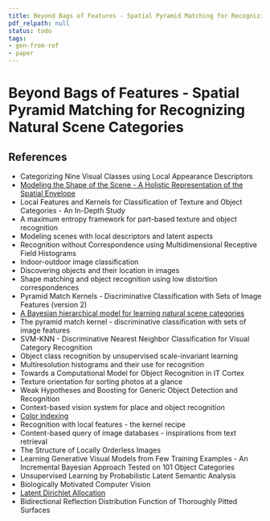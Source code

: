 ```yaml
---
title: Beyond Bags of Features - Spatial Pyramid Matching for Recognizing Natural Scene Categories
pdf_relpath: null
status: todo
tags:
- gen-from-ref
- paper
---
```


# Beyond Bags of Features - Spatial Pyramid Matching for Recognizing Natural Scene Categories

## References

- Categorizing Nine Visual Classes using Local Appearance Descriptors
- [Modeling the Shape of the Scene - A Holistic Representation of the Spatial Envelope](./modeling-the-shape-of-the-scene-a-holistic-representation-of-the-spatial-envelope.md)
- Local Features and Kernels for Classification of Texture and Object Categories - An In-Depth Study
- A maximum entropy framework for part-based texture and object recognition
- Modeling scenes with local descriptors and latent aspects
- Recognition without Correspondence using Multidimensional Receptive Field Histograms
- Indoor-outdoor image classification
- Discovering objects and their location in images
- Shape matching and object recognition using low distortion correspondences
- Pyramid Match Kernels - Discriminative Classification with Sets of Image Features (version 2)
- [A Bayesian hierarchical model for learning natural scene categories](./a-bayesian-hierarchical-model-for-learning-natural-scene-categories.md)
- The pyramid match kernel - discriminative classification with sets of image features
- SVM-KNN - Discriminative Nearest Neighbor Classification for Visual Category Recognition
- Object class recognition by unsupervised scale-invariant learning
- Multiresolution histograms and their use for recognition
- Towards a Computational Model for Object Recognition in IT Cortex
- Texture orientation for sorting photos at a glance
- Weak Hypotheses and Boosting for Generic Object Detection and Recognition
- Context-based vision system for place and object recognition
- [Color indexing](./color-indexing.md)
- Recognition with local features - the kernel recipe
- Content-based query of image databases - inspirations from text retrieval
- The Structure of Locally Orderless Images
- Learning Generative Visual Models from Few Training Examples - An Incremental Bayesian Approach Tested on 101 Object Categories
- Unsupervised Learning by Probabilistic Latent Semantic Analysis
- Biologically Motivated Computer Vision
- [Latent Dirichlet Allocation](./latent-dirichlet-allocation.md)
- Bidirectional Reflection Distribution Function of Thoroughly Pitted Surfaces
